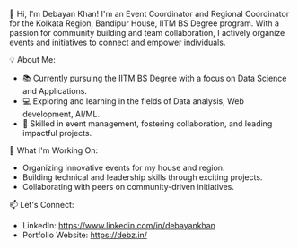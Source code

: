 👋 Hi, I'm Debayan Khan!
I'm an Event Coordinator and Regional Coordinator for the Kolkata Region, Bandipur House, IITM BS Degree program. With a passion for community building and team collaboration, I actively organize events and initiatives to connect and empower individuals.

💡 About Me:

- 📚 Currently pursuing the IITM BS Degree with a focus on Data Science and Applications.
- 💻 Exploring and learning in the fields of Data analysis, Web development, AI/ML.
- 🎉 Skilled in event management, fostering collaboration, and leading impactful projects.

🌱 What I'm Working On:
- Organizing innovative events for my house and region.
- Building technical and leadership skills through exciting projects.
- Collaborating with peers on community-driven initiatives.

📫 Let's Connect:
- LinkedIn: https://www.linkedin.com/in/debayankhan
- Portfolio Website: https://debz.in/

<!---
billumeownati/billumeownati is a ✨ special ✨ repository because its `README.md` (this file) appears on your GitHub profile.
You can click the Preview link to take a look at your changes.
--->
